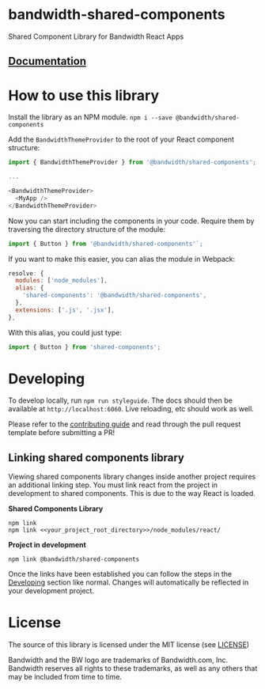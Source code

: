 # bandwidth-shared-components
Shared Component Library for Bandwidth React Apps

## [Documentation](http://dev.bandwidth.com/shared-components)

# How to use this library

Install the library as an NPM module. `npm i --save @bandwidth/shared-components`

Add the `BandwidthThemeProvider` to the root of your React component structure:

```javascript
import { BandwidthThemeProvider } from '@bandwidth/shared-components';

...

<BandwidthThemeProvider>
  <MyApp />
</BandwidthThemeProvider>
```

Now you can start including the components in your code. Require them by traversing the directory structure of the module:

```javascript
import { Button } from '@bandwidth/shared-components'`;
```

If you want to make this easier, you can alias the module in Webpack:

```javascript
resolve: {
  modules: ['node_modules'],
  alias: {
    'shared-components': '@bandwidth/shared-components',
  },
  extensions: ['.js', '.jsx'],
},
```

With this alias, you could just type:

```javascript
import { Button } from 'shared-components';
```

# Developing

To develop locally, run `npm run styleguide`. The docs should then be available at `http://localhost:6060`. Live reloading, etc should work as well.

Please refer to the [contributing guide](https://github.com/Bandwidth/shared-components/blob/master/.github/CONTRIBUTING.md) and read through the pull request template before submitting a PR!


## Linking shared components library

Viewing shared components library changes inside another project requires an additional linking step. You must link react from the project in development to shared components. This is due to the way React is loaded. 

**Shared Components Library**
```
npm link 
npm link <<your_project_root_directory>>/node_modules/react/
```

**Project in development**
```
npm link @bandwidth/shared-components
```

Once the links have been established you can follow the steps in the [Developing](#developing) section like normal. Changes will automatically be reflected in your development project.


# License

The source of this library is licensed under the MIT license (see [LICENSE](./LICENSE))

Bandwidth and the BW logo are trademarks of Bandwidth.com, Inc.  Bandwidth reserves all rights to these trademarks, as well as any others that may be included from time to time.
